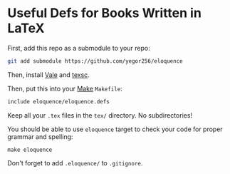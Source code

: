 # Useful Defs for Books Written in LaTeX

First, add this repo as a submodule to your repo:

```bash
git add submodule https://github.com/yegor256/eloquence
```

Then, install [Vale] and [texsc].

Then, put this into your [Make] `Makefile`:

```bash
include eloquence/eloquence.defs
```

Keep all your `.tex` files in the `tex/` directory.
No subdirectories!

You should be able to use `eloquence` target to check your code for proper
  grammar and spelling:

```text
make eloquence
```

Don't forget to add `.eloquence/` to `.gitignore`.

[Make]: https://www.gnu.org/software/make/
[Vale]: https://vale.sh/
[texsc]: https://github.com/yegor256/texsc
